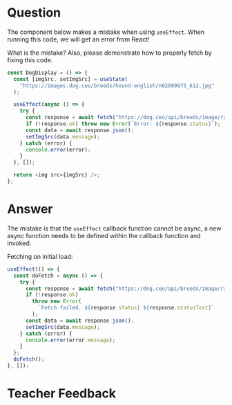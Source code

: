 # Question

The component below makes a mistake when using `useEffect`. When running this code, we will get an error from React!

What is the mistake? Also, please demonstrate how to properly fetch by fixing this code.

```js
const DogDisplay = () => {
  const [imgSrc, setImgSrc] = useState(
    "https://images.dog.ceo/breeds/hound-english/n02089973_612.jpg"
  );

  useEffect(async () => {
    try {
      const response = await fetch("https://dog.ceo/api/breeds/image/random");
      if (!response.ok) throw new Error(`Error: ${response.status}`);
      const data = await response.json();
      setImgSrc(data.message);
    } catch (error) {
      console.error(error);
    }
  }, []);

  return <img src={imgSrc} />;
};
```

# Answer

The mistake is that the `useEffect` callback function cannot be async, a new async function needs to be defined within the callback function and invoked.

Fetching on initial load:

```js
useEffect(() => {
  const doFetch = async () => {
    try {
      const response = await fetch("https://dog.ceo/api/breeds/image/random");
      if (!response.ok)
        throw new Error(
          `Fetch failed. ${response.status} ${response.statusText}`
        );
      const data = await response.json();
      setImgSrc(data.message);
    } catch (error) {
      console.error(error.message);
    }
  };
  doFetch();
}, []);
```

# Teacher Feedback
